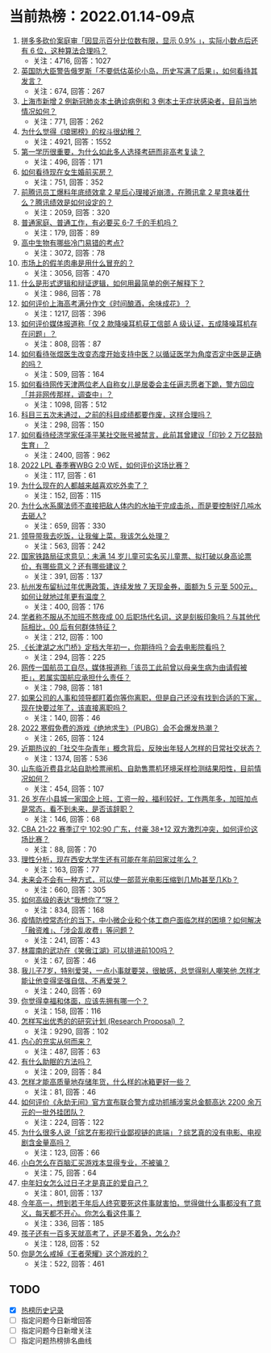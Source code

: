 # 当前热榜：2022.01.14-09点
1. [拼多多砍价案庭审「因显示百分比位数有限，显示 0.9% 」，实际小数点后还有 6 位，这种算法合理吗？](https://www.zhihu.com/question/511318542)
    * 关注：4716, 回答：1027
2. [英国防大臣警告俄罗斯「不要低估英伦小岛，历史写满了后果」，如何看待其发言？](https://www.zhihu.com/question/511375074)
    * 关注：674, 回答：267
3. [上海市新增 2 例新冠肺炎本土确诊病例和 3 例本土无症状感染者，目前当地情况如何？](https://www.zhihu.com/question/511397054)
    * 关注：771, 回答：262
4. [为什么觉得《琅琊榜》的权斗很幼稚？](https://www.zhihu.com/question/393487871)
    * 关注：4921, 回答：1552
5. [第一学历很重要，为什么如此多人选择考研而非高考复读？](https://www.zhihu.com/question/511136015)
    * 关注：496, 回答：171
6. [如何看待现在女生婚前买房？](https://www.zhihu.com/question/295539362)
    * 关注：751, 回答：352
7. [前腾讯员工爆料年底绩效拿 2 星后心理接近崩溃，在腾讯拿 2 星意味着什么？腾讯绩效是如何设定的？](https://www.zhihu.com/question/511172180)
    * 关注：2059, 回答：320
8. [普通家庭、普通工作，有必要买 6-7 千的手机吗？](https://www.zhihu.com/question/511022478)
    * 关注：179, 回答：89
9. [高中生物有哪些冷门易错的考点?](https://www.zhihu.com/question/447559813)
    * 关注：3072, 回答：78
10. [市场上的假羊肉串是用什么冒充的？](https://www.zhihu.com/question/347587114)
    * 关注：3056, 回答：470
11. [什么是形式逻辑和辩证逻辑，如何用最简单的例子解释下？](https://www.zhihu.com/question/20929237)
    * 关注：986, 回答：78
12. [如何评价上海高考满分作文《时间酿酒，余味成花》？](https://www.zhihu.com/question/510622683)
    * 关注：1217, 回答：396
13. [如何评价媒体报道称「仅 2 款降噪耳机获工信部 A 级认证，五成降噪耳机存在问题」？](https://www.zhihu.com/question/511284186)
    * 关注：808, 回答：87
14. [如何看待张煜医生改变态度开始支持中医？以循证医学为角度否定中医是正确的吗？](https://www.zhihu.com/question/511053440)
    * 关注：509, 回答：164
15. [如何看待网传天津两位老人自称女儿是居委会主任逼志愿者下跪，警方回应「并非网传那样，调查中」？](https://www.zhihu.com/question/511331189)
    * 关注：1098, 回答：512
16. [科目三五次未通过，之前的科目成绩都要作废，这样合理吗？](https://www.zhihu.com/question/463700006)
    * 关注：298, 回答：150
17. [如何看待经济学家任泽平某社交账号被禁言，此前其曾建议「印钞 2 万亿鼓励生育」？](https://www.zhihu.com/question/511252759)
    * 关注：2400, 回答：962
18. [2022 LPL 春季赛WBG 2:0 WE，如何评价这场比赛？](https://www.zhihu.com/question/511387441)
    * 关注：117, 回答：61
19. [为什么现在的人都越来越喜欢吃外卖了？](https://www.zhihu.com/question/421067951)
    * 关注：152, 回答：115
20. [为什么水系魔法师不直接把敌人体内的水抽干完成击杀，而是要控制好几吨水去砸人?](https://www.zhihu.com/question/511160529)
    * 关注：659, 回答：330
21. [领导带我去吃饭，让我催上菜，我该怎么处理？](https://www.zhihu.com/question/510566149)
    * 关注：563, 回答：242
22. [国家铁路局征求意见：未满 14 岁儿童可实名买儿童票、拟打破以身高论票价，有哪些意义？还有哪些建议？](https://www.zhihu.com/question/511291534)
    * 关注：391, 回答：137
23. [杭州发布留杭过年优惠政策，连续发放 7 天现金券，面额为 5 元至 500元，如何让就地过年更有温度？](https://www.zhihu.com/question/511199383)
    * 关注：400, 回答：176
24. [学者称不服从不加班不熬夜成 00 后职场代名词，这是刻板印象吗？与其他代际相比，00 后有何群体特征？](https://www.zhihu.com/question/511256253)
    * 关注：212, 回答：100
25. [《长津湖之水门桥》定档大年初一，你期待吗？会去电影院看吗？](https://www.zhihu.com/question/511296068)
    * 关注：294, 回答：225
26. [网传一国航员工自尽，媒体报道称「该员工此前曾以母亲生病为由请假被拒」，若属实国航应承担什么责任？](https://www.zhihu.com/question/511190032)
    * 关注：798, 回答：181
27. [如果公司的人事和领导都盯着你等你离职，但是自己还没有找到合适的下家，现在快要过年了，该直接离职吗？](https://www.zhihu.com/question/504861336)
    * 关注：140, 回答：46
28. [2022 寒假免费的游戏《绝地求生》（PUBG）会不会爆发热潮？](https://www.zhihu.com/question/509662558)
    * 关注：265, 回答：124
29. [近期热议的「社交牛杂青年」概念背后，反映出年轻人怎样的日常社交状态？](https://www.zhihu.com/question/511037513)
    * 关注：1374, 回答：536
30. [山东临沂费县北站自助检票闸机、自助售票机环境采样检测结果阳性，目前情况如何？](https://www.zhihu.com/question/511377308)
    * 关注：454, 回答：107
31. [26 岁在小县城一家国企上班，工资一般，福利较好，工作两年多，加班加点是常态，看不到未来，是否该辞职？](https://www.zhihu.com/question/510733489)
    * 关注：146, 回答：68
32. [CBA 21-22 赛季辽宁 102:90 广东，付豪 38+12 双方激烈冲突，如何评价这场比赛？](https://www.zhihu.com/question/511392912)
    * 关注：88, 回答：70
33. [理性分析，现在西安大学生还有可能在年前回家过年么？](https://www.zhihu.com/question/509224893)
    * 关注：163, 回答：77
34. [未来会不会有一种方式，可以使一部蓝光电影压缩到几Mb甚至几Kb？](https://www.zhihu.com/question/22034471)
    * 关注：660, 回答：305
35. [如何高级的表达“我想你了”呀？](https://www.zhihu.com/question/502619545)
    * 关注：834, 回答：168
36. [疫情防控常态化的当下，中小微企业和个体工商户面临怎样的困境？如何解决「融资难」、「涉企乱收费」等问题？](https://www.zhihu.com/question/507268269)
    * 关注：241, 回答：43
37. [林震南的武功在《笑傲江湖》可以排进前100吗？](https://www.zhihu.com/question/510940593)
    * 关注：67, 回答：46
38. [我儿子7岁，特别爱哭，一点小事就要哭，很敏感，总觉得别人嘲笑他,怎样才能让他变得坚强自信、不再爱哭？](https://www.zhihu.com/question/38114607)
    * 关注：240, 回答：69
39. [你觉得幸福和体面，应该先拥有哪一个？](https://www.zhihu.com/question/510815372)
    * 关注：158, 回答：116
40. [怎样写出优秀的的研究计划 (Research Proposal) ？](https://www.zhihu.com/question/23695058)
    * 关注：9290, 回答：102
41. [内心的充实从何而来？](https://www.zhihu.com/question/64647085)
    * 关注：487, 回答：63
42. [有什么助眠的方法吗？](https://www.zhihu.com/question/388213037)
    * 关注：209, 回答：84
43. [怎样才能高质量地存储年货，什么样的冰箱更好一些？](https://www.zhihu.com/question/511202229)
    * 关注：81, 回答：46
44. [如何评价《永劫无间》官方宣布联合警方成功抓捕涉案总金额高达 2200 余万元的一批外挂团队？](https://www.zhihu.com/question/511043572)
    * 关注：224, 回答：122
45. [为什么很多人说「综艺在影视行业鄙视链的底端」？综艺真的没有电影、电视剧含金量高吗？](https://www.zhihu.com/question/505155008)
    * 关注：123, 回答：66
46. [小白怎么在百脑汇买游戏本显得专业，不被骗？](https://www.zhihu.com/question/511189989)
    * 关注：75, 回答：64
47. [中年妇女怎么过日子才是真正的爱自己？](https://www.zhihu.com/question/504657199)
    * 关注：801, 回答：137
48. [今年高一，想到若干年后人终究要死这件事就害怕，觉得做什么事都没有了意义，每天都不开心。你怎么看这件事？](https://www.zhihu.com/question/511299545)
    * 关注：336, 回答：185
49. [孩子还有一百多天就高考了，还是不着急，怎么办?](https://www.zhihu.com/question/510673499)
    * 关注：128, 回答：52
50. [你是怎么戒掉《王者荣耀》这个游戏的？](https://www.zhihu.com/question/510618072)
    * 关注：522, 回答：461
## TODO
* [x] [热榜历史记录](hot_history/AllHot.md)
* [ ] 指定问题今日新增回答
* [ ] 指定问题今日新增关注
* [ ] 指定问题热榜排名曲线
